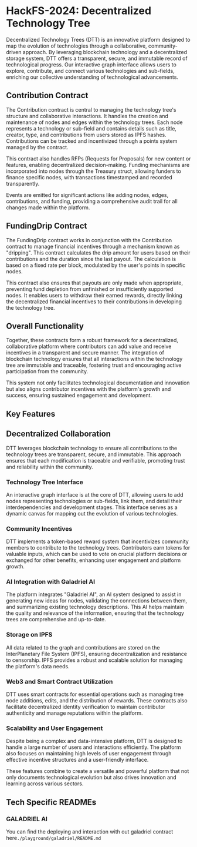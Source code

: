 # HackFS-2024: Decentralized Technology Tree
Decentralized Technology Trees (DTT) is an innovative platform designed to map the evolution of technologies through a collaborative, community-driven approach. By leveraging blockchain technology and a decentralized storage system, DTT offers a transparent, secure, and immutable record of technological progress. Our interactive graph interface allows users to explore, contribute, and connect various technologies and sub-fields, enriching our collective understanding of technological advancements.

## Contribution Contract
The Contribution contract is central to managing the technology tree's structure and collaborative interactions. It handles the creation and maintenance of nodes and edges within the technology trees. Each node represents a technology or sub-field and contains details such as title, creator, type, and contributions from users stored as IPFS hashes. Contributions can be tracked and incentivized through a points system managed by the contract.

This contract also handles RFPs (Requests for Proposals) for new content or features, enabling decentralized decision-making. Funding mechanisms are incorporated into nodes through the Treasury struct, allowing funders to finance specific nodes, with transactions timestamped and recorded transparently.

Events are emitted for significant actions like adding nodes, edges, contributions, and funding, providing a comprehensive audit trail for all changes made within the platform.

## FundingDrip Contract
The FundingDrip contract works in conjunction with the Contribution contract to manage financial incentives through a mechanism known as "dripping". This contract calculates the drip amount for users based on their contributions and the duration since the last payout. The calculation is based on a fixed rate per block, modulated by the user's points in specific nodes.

This contract also ensures that payouts are only made when appropriate, preventing fund depletion from unfinished or insufficiently supported nodes. It enables users to withdraw their earned rewards, directly linking the decentralized financial incentives to their contributions in developing the technology tree.

## Overall Functionality
Together, these contracts form a robust framework for a decentralized, collaborative platform where contributors can add value and receive incentives in a transparent and secure manner. The integration of blockchain technology ensures that all interactions within the technology tree are immutable and traceable, fostering trust and encouraging active participation from the community.

This system not only facilitates technological documentation and innovation but also aligns contributor incentives with the platform's growth and success, ensuring sustained engagement and development.

## Key Features
## Decentralized Collaboration
DTT leverages blockchain technology to ensure all contributions to the technology trees are transparent, secure, and immutable. This approach ensures that each modification is traceable and verifiable, promoting trust and reliability within the community.

### Technology Tree Interface
An interactive graph interface is at the core of DTT, allowing users to add nodes representing technologies or sub-fields, link them, and detail their interdependencies and development stages. This interface serves as a dynamic canvas for mapping out the evolution of various technologies.

### Community Incentives
DTT implements a token-based reward system that incentivizes community members to contribute to the technology trees. Contributors earn tokens for valuable inputs, which can be used to vote on crucial platform decisions or exchanged for other benefits, enhancing user engagement and platform growth.

### AI Integration with Galadriel AI
The platform integrates "Galadriel AI", an AI system designed to assist in generating new ideas for nodes, validating the connections between them, and summarizing existing technology descriptions. This AI helps maintain the quality and relevance of the information, ensuring that the technology trees are comprehensive and up-to-date.

### Storage on IPFS
All data related to the graph and contributions are stored on the InterPlanetary File System (IPFS), ensuring decentralization and resistance to censorship. IPFS provides a robust and scalable solution for managing the platform's data needs.

### Web3 and Smart Contract Utilization
DTT uses smart contracts for essential operations such as managing tree node additions, edits, and the distribution of rewards. These contracts also facilitate decentralized identity verification to maintain contributor authenticity and manage reputations within the platform.

### Scalability and User Engagement
Despite being a complex and data-intensive platform, DTT is designed to handle a large number of users and interactions efficiently. The platform also focuses on maintaining high levels of user engagement through effective incentive structures and a user-friendly interface.

These features combine to create a versatile and powerful platform that not only documents technological evolution but also drives innovation and learning across various sectors.

## Tech Specific READMEs
### GALADRIEL AI
You can find the deploying and interaction with out galadriel contract here`./playground/galadriel/README.md`